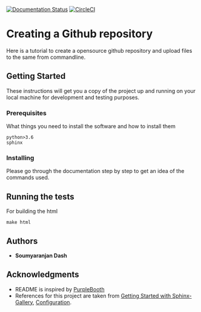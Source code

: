 [![Documentation Status](https://readthedocs.org/projects/getting-started-with-github/badge/?version=latest)](https://getting-started-with-github.readthedocs.io/en/latest/?badge=latest)
[![CircleCI](https://circleci.com/gh/somodash/Getting-started-with-Github.svg?style=svg)](https://circleci.com/gh/somodash/Getting-started-with-Github)

# Creating a Github repository

Here is a tutorial to create a opensource github repository and upload files to the same from commandline.


## Getting Started

These instructions will get you a copy of the project up and running on your local machine for development and testing purposes.

### Prerequisites

What things you need to install the software and how to install them

```
python>3.6
sphinx
```

### Installing

Please go through the documentation step by step to get an idea of the commands used.

## Running the tests

For building the html

```
make html
```

## Authors

* **Soumyaranjan Dash**

## Acknowledgments

* README is inspired by [PurpleBooth](https://gist.github.com/PurpleBooth)
* References for this project are taken from [Getting Started with Sphinx-Gallery](https://sphinx-gallery.readthedocs.io/en/latest/getting_started.html), [Configuration](https://sphinx-rtd-theme.readthedocs.io/en/latest/configuring.html).

